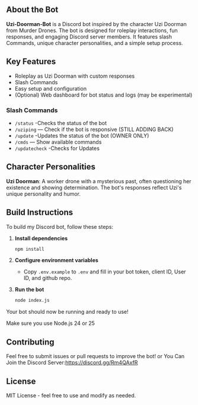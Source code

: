 ## About the Bot

**Uzi-Doorman-Bot** is a Discord bot inspired by the character Uzi Doorman from Murder Drones. The bot is designed for roleplay interactions, fun responses, and engaging Discord server members. It features slash Commands, unique character personalities, and a simple setup process.

## Key Features
- Roleplay as Uzi Doorman with custom responses
- Slash Commands 
- Easy setup and configuration
- (Optional) Web dashboard for bot status and logs  (may be experimental)


### Slash Commands

- `/status` -Checks the status of the bot
- `/uziping` — Check if the bot is responsive (STILL ADDING BACK)
- `/update` -Updates the status of the bot (OWNER ONLY)
- `/cmds` — Show available commands
- `/updatecheck` -Checks for Updates

## Character Personalities

**Uzi Doorman**: A worker drone with a mysterious past, often questioning her existence and showing determination. The bot's responses reflect Uzi's unique personality and humor.

## Build Instructions
To build my Discord bot, follow these steps:

1. **Install dependencies**
   ```bash
   npm install
   ```

2. **Configure environment variables**
   - Copy `.env.example` to `.env` and fill in your bot token, client ID, User ID, and github repo.


3. **Run the bot**
   ```bash
   node index.js
   ```

Your bot should now be running and ready to use!

Make sure you use Node.js 24 or 25

## Contributing
Feel free to submit issues or pull requests to improve the bot! or You Can Join the Discord Server:https://discord.gg/Rm4QAxfR

## License
MIT License - feel free to use and modify as needed.
